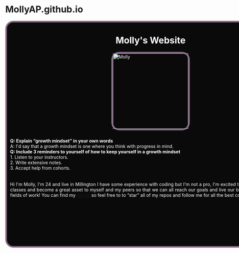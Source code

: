 # MollyAP.github.io
 <div style="position:absolute;top:0;bottom:0;left:0; background:url(https://i.imgur.com/SrJI4iL.png) fixed center;background-size:cover;width:100%;z-index:-1;" alt="DESCRIBE IMG"> </div>
<div style="width:900px;height:700px;background-color: #0A0A0A;border:5px solid #826982;border-radius: 25px;margin: auto;text-align: left;color: #FFFFFF"><h1 style="text-align: center">Molly's Website</h1><div style="width:236px;height:236px;border:5px solid #826982;border-radius: 25px;margin: auto;"><img src="https://i.imgur.com/nZqSYQy.png" alt="Molly" width="236" height="236"></div><p style="padding: 10px"><strong>Q: Explain “growth mindset” in your own words</strong> <br> A: I'd say that a growth mindset is one where you think with progress in mind. <br> <strong>Q: Include 3 reminders to yourself of how to keep yourself in a growth mindset</strong> <br> 1. Listen to your instructors. <br> 2. Write extensive notes. <br> 3. Accept help from cohorts.</p><p style="text-align: justify;padding: 10px;">Hi I'm Molly, I'm 24 and live in Millington
I have some experience with coding but I'm not a pro, I'm excited to change that with these classes and become a great asset to myself and my peers so that we can all reach our goals and live our best lives in our preferred fields of work!
You can find my <a href="https://github.com/MollyAP">github</a> so feel free to to “star” all of my repos and follow me for all the best code.</p></div>
